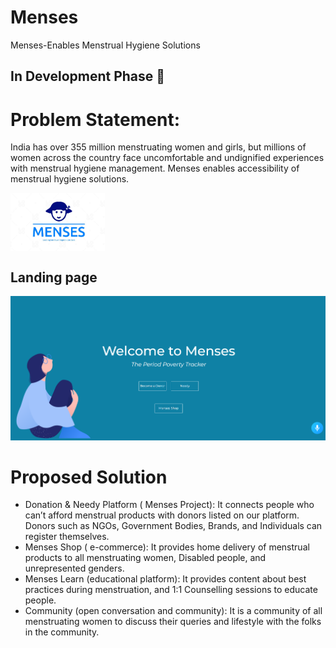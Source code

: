 # Menses
Menses-Enables Menstrual Hygiene Solutions

<h2>In Development Phase 🚀</h2>

<h1>Problem Statement: </h1>

India has over 355 million menstruating women and girls, but millions of women across the country face uncomfortable and undignified experiences with menstrual hygiene management. Menses enables accessibility of menstrual hygiene solutions.

 <img width="30%" align="center" src="./assets/menses-logo.jpg">

<h2>Landing page</h2>

 <img src="./assets/menses_logo.png">
 
<h1> Proposed Solution</h1>

- Donation & Needy Platform ( Menses Project): It connects people who can’t afford menstrual products with donors listed on our platform. Donors such as NGOs, Government Bodies, Brands, and Individuals can register themselves.
- Menses Shop ( e-commerce): It provides home delivery of menstrual products to all menstruating women, Disabled people, and unrepresented genders.
- Menses Learn (educational platform): It provides content about best practices during menstruation, and 1:1 Counselling sessions to educate people.
- Community (open conversation and community): It is a community of all menstruating women to discuss their queries and lifestyle with the folks in the community.
